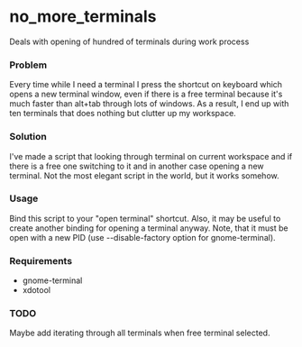 # no_more_terminals
Deals with opening of hundred of terminals during work process


### Problem
Every time while I need a terminal I press the shortcut on keyboard which opens a new terminal window, even if there is a free terminal because it's much faster than alt+tab through lots of windows. As a result, I end up with ten terminals that does nothing but clutter up my workspace.


### Solution 
I've made a script that looking through terminal on current workspace and if there is a free one switching to it and in another case opening a new terminal. Not the most elegant script in the world, but it works somehow.


### Usage
Bind this script to your "open terminal" shortcut. 
Also, it may be useful to create another binding for opening a terminal anyway. Note, that it must be open with a new PID (use --disable-factory option for gnome-terminal).  


### Requirements
* gnome-terminal
* xdotool


### TODO
Maybe add iterating through all terminals when free terminal selected.
